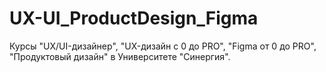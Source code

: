 # UX-UI_ProductDesign_Figma
Курсы "UX/UI-дизайнер", "UX-дизайн с 0 до PRO", "Figma от 0 до PRO", "Продуктовый дизайн" в Университете "Синергия".
